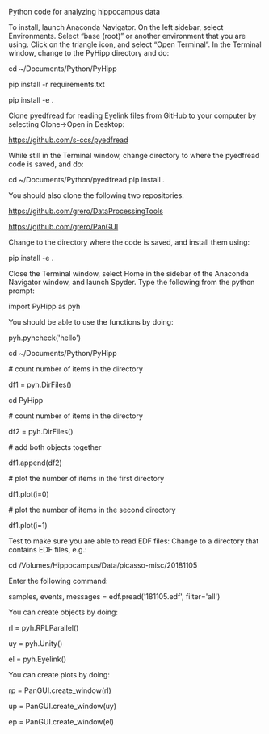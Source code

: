 Python code for analyzing hippocampus data

To install, launch Anaconda Navigator. On the left sidebar, select Environments. Select “base (root)” or another environment that you are using. Click on the triangle icon, and select “Open Terminal”. In the Terminal window, change to the PyHipp directory and do:

cd ~/Documents/Python/PyHipp

pip install -r requirements.txt

pip install -e .

Clone pyedfread for reading Eyelink files from GitHub to your computer by selecting Clone->Open in Desktop: 

https://github.com/s-ccs/pyedfread

While still in the Terminal window, change directory to where the pyedfread code is saved, and do:

cd ~/Documents/Python/pyedfread
pip install .

You should also clone the following two repositories:

https://github.com/grero/DataProcessingTools

https://github.com/grero/PanGUI

Change to the directory where the code is saved, and install them using:

pip install -e .

Close the Terminal window, select Home in the sidebar of the Anaconda Navigator window, and launch Spyder. Type the following from the python prompt: 

import PyHipp as pyh

You should be able to use the functions by doing: 

pyh.pyhcheck('hello')

cd ~/Documents/Python/PyHipp

\# count number of items in the directory

df1 = pyh.DirFiles()

cd PyHipp

\# count number of items in the directory

df2 = pyh.DirFiles()

\# add both objects together

df1.append(df2)

\# plot the number of items in the first directory

df1.plot(i=0)

\# plot the number of items in the second directory

df1.plot(i=1)

Test to make sure you are able to read EDF files: 
Change to a directory that contains EDF files, e.g.:

cd /Volumes/Hippocampus/Data/picasso-misc/20181105

Enter the following command: 

samples, events, messages = edf.pread('181105.edf', filter='all')

You can create objects by doing:

rl = pyh.RPLParallel()

uy = pyh.Unity()

el = pyh.Eyelink()

You can create plots by doing:

rp = PanGUI.create_window(rl)

up = PanGUI.create_window(uy)

ep = PanGUI.create_window(el)
